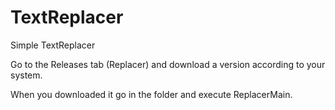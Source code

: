 # TextReplacer
Simple TextReplacer

Go to the Releases tab (Replacer) and download a version according to your system.

When you downloaded it go in the folder and execute ReplacerMain.
